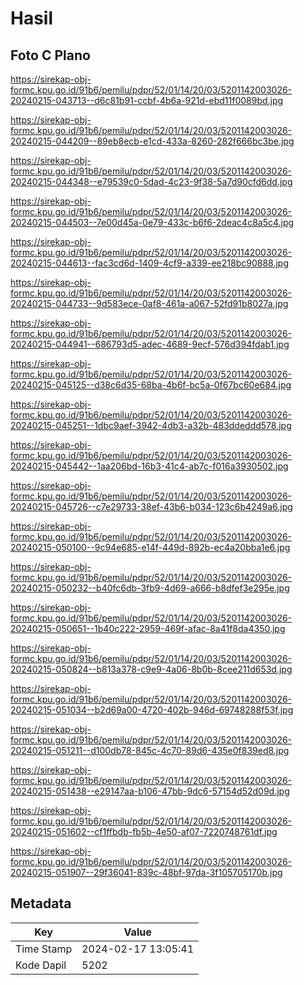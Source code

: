 # Hasil

## Foto C Plano

https://sirekap-obj-formc.kpu.go.id/91b6/pemilu/pdpr/52/01/14/20/03/5201142003026-20240215-043713--d6c81b91-ccbf-4b6a-921d-ebd11f0089bd.jpg

https://sirekap-obj-formc.kpu.go.id/91b6/pemilu/pdpr/52/01/14/20/03/5201142003026-20240215-044209--89eb8ecb-e1cd-433a-8260-282f666bc3be.jpg

https://sirekap-obj-formc.kpu.go.id/91b6/pemilu/pdpr/52/01/14/20/03/5201142003026-20240215-044348--e79539c0-5dad-4c23-9f38-5a7d90cfd6dd.jpg

https://sirekap-obj-formc.kpu.go.id/91b6/pemilu/pdpr/52/01/14/20/03/5201142003026-20240215-044503--7e00d45a-0e79-433c-b6f6-2deac4c8a5c4.jpg

https://sirekap-obj-formc.kpu.go.id/91b6/pemilu/pdpr/52/01/14/20/03/5201142003026-20240215-044613--fac3cd6d-1409-4cf9-a339-ee218bc90888.jpg

https://sirekap-obj-formc.kpu.go.id/91b6/pemilu/pdpr/52/01/14/20/03/5201142003026-20240215-044733--9d583ece-0af8-461a-a067-52fd91b8027a.jpg

https://sirekap-obj-formc.kpu.go.id/91b6/pemilu/pdpr/52/01/14/20/03/5201142003026-20240215-044941--686793d5-adec-4689-9ecf-576d394fdab1.jpg

https://sirekap-obj-formc.kpu.go.id/91b6/pemilu/pdpr/52/01/14/20/03/5201142003026-20240215-045125--d38c6d35-68ba-4b6f-bc5a-0f67bc60e684.jpg

https://sirekap-obj-formc.kpu.go.id/91b6/pemilu/pdpr/52/01/14/20/03/5201142003026-20240215-045251--1dbc9aef-3942-4db3-a32b-483ddeddd578.jpg

https://sirekap-obj-formc.kpu.go.id/91b6/pemilu/pdpr/52/01/14/20/03/5201142003026-20240215-045442--1aa206bd-16b3-41c4-ab7c-f016a3930502.jpg

https://sirekap-obj-formc.kpu.go.id/91b6/pemilu/pdpr/52/01/14/20/03/5201142003026-20240215-045726--c7e29733-38ef-43b6-b034-123c6b4249a6.jpg

https://sirekap-obj-formc.kpu.go.id/91b6/pemilu/pdpr/52/01/14/20/03/5201142003026-20240215-050100--9c94e685-e14f-449d-892b-ec4a20bba1e6.jpg

https://sirekap-obj-formc.kpu.go.id/91b6/pemilu/pdpr/52/01/14/20/03/5201142003026-20240215-050232--b40fc6db-3fb9-4d69-a666-b8dfef3e295e.jpg

https://sirekap-obj-formc.kpu.go.id/91b6/pemilu/pdpr/52/01/14/20/03/5201142003026-20240215-050651--1b40c222-2959-469f-afac-8a41f8da4350.jpg

https://sirekap-obj-formc.kpu.go.id/91b6/pemilu/pdpr/52/01/14/20/03/5201142003026-20240215-050824--b813a378-c9e9-4a06-8b0b-8cee211d653d.jpg

https://sirekap-obj-formc.kpu.go.id/91b6/pemilu/pdpr/52/01/14/20/03/5201142003026-20240215-051034--b2d69a00-4720-402b-946d-69748288f53f.jpg

https://sirekap-obj-formc.kpu.go.id/91b6/pemilu/pdpr/52/01/14/20/03/5201142003026-20240215-051211--d100db78-845c-4c70-89d6-435e0f839ed8.jpg

https://sirekap-obj-formc.kpu.go.id/91b6/pemilu/pdpr/52/01/14/20/03/5201142003026-20240215-051438--e29147aa-b106-47bb-9dc6-57154d52d09d.jpg

https://sirekap-obj-formc.kpu.go.id/91b6/pemilu/pdpr/52/01/14/20/03/5201142003026-20240215-051602--cf1ffbdb-fb5b-4e50-af07-7220748761df.jpg

https://sirekap-obj-formc.kpu.go.id/91b6/pemilu/pdpr/52/01/14/20/03/5201142003026-20240215-051907--29f36041-839c-48bf-97da-3f105705170b.jpg


## Metadata

| Key        | Value               |
| ---------- | ------------------- |
| Time Stamp | 2024-02-17 13:05:41 |
| Kode Dapil | 5202                |



